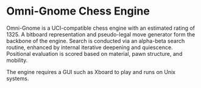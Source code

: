 # Omni-Gnome Chess Engine

Omni-Gnome is a UCI-compatible chess engine with an estimated rating of 1325. A bitboard representation and pseudo-legal move generator form the backbone of the engine. Search is conducted via an alpha-beta search routine, enhanced by internal iterative deepening and quiescence. Positional evaluation is scored based on material, pawn structure, and mobility.

The engine requires a GUI such as Xboard to play and runs on Unix systems.
